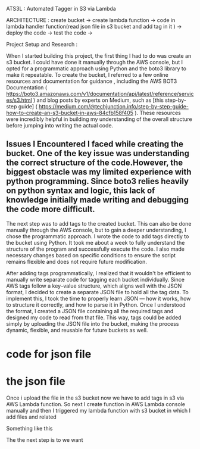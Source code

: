 ATS3L : Automated Tagger in S3 via Lambda

ARCHITECTURE : 
create  bucket -> create lambda function -> code in lambda handler function(read json file in s3 bucket and add tag in it ) -> deploy the code -> test the code -> 

Project Setup and Research : 

When I started building this project, the first thing I had to do was create an s3 bucket. I could have  done it manually through the AWS console, but I opted for a programmatic approach using Python and the boto3 library to make it repeatable.
To create the bucket, I referred to a few online resources and documentation for guidance , including the AWS BOT3 Documentation ( https://boto3.amazonaws.com/v1/documentation/api/latest/reference/services/s3.html )
 and blog posts by experts on Medium, such as [this step-by-step guide] ( https://medium.com/@techjunction.info/step-by-step-guide-how-to-create-an-s3-bucket-in-aws-84cfb158f405 ).
These resources were incredibly helpful in building my understanding of the overall structure before jumping into writing the actual code.


## Issues I Encountered I faced while creating the bucket. One of  the key issue was understanding the correct structure of the code.However, the biggest obstacle was my limited experience with python programming. Since boto3 relies heavily on python syntax and logic, this lack of knowledge initially made writing and debugging the code more difficult.

The next step was to add tags to the created bucket. This can also be done manually through the AWS console, but to gain a deeper understanding, I chose the programmatic approach. I wrote the code to add tags directly to the bucket using Python. It took me about a week to fully understand the structure of the program and successfully execute the code. I also made necessary changes based on specific conditions to ensure the script remains flexible and does not require future modification.

 
After adding tags programmatically, I realized that it wouldn't be efficient to manually write separate code for tagging each bucket individually. Since AWS tags follow a key–value structure, which aligns well with the JSON format, I decided to create a separate JSON file to hold all the tag data.
To implement this, I took the time to properly learn JSON — how it works, how to structure it correctly, and how to parse it in Python. Once I understood the format, I created a JSON file containing all the required tags and designed my code to read from that file. This way, tags could be added simply by uploading the JSON file into the bucket, making the process dynamic, flexible, and reusable for future buckets as well.


# code for  json file 















# the json file 


Once i upload the file in the s3 bucket now we have to add tags in s3 via AWS Lambda function. 
So next I create function in AWS Lambda console manually and then I triggered my lambda function with s3 bucket in which I add files and related 

Something like this 

The the next step is to we want 
